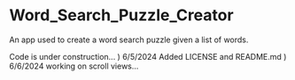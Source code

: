 # Word_Search_Puzzle_Creator
An app used to create a word search puzzle given a list of words.

Code is under construction...
) 6/5/2024 Added LICENSE and README.md
) 6/6/2024 working on scroll views...
